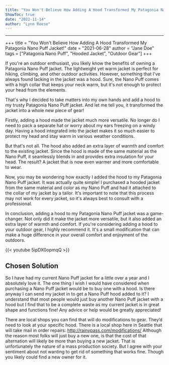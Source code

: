```yaml
---
title: "You Won't Believe How Adding A Hood Transformed My Patagonia Nano Puff Jacket!"
ShowToc: true 
date: "2022-11-14"
author: "Lynn Reese"
---
```

*****
+++
title = "You Won't Believe How Adding A Hood Transformed My Patagonia Nano Puff Jacket!"
date = "2021-06-28"
author = "Jane Doe"
tags = ["Patagonia Nano Puff", "Hooded Jacket", "Outdoor Gear"]
+++

If you're an outdoor enthusiast, you likely know the benefits of owning a Patagonia Nano Puff jacket. The lightweight yet warm jacket is perfect for hiking, climbing, and other outdoor activities. However, something that I've always found lacking in the jacket was a hood. Sure, the Nano Puff comes with a high collar that keeps your neck warm, but it's not enough to protect your head from the elements. 

That's why I decided to take matters into my own hands and add a hood to my trusty Patagonia Nano Puff jacket. And let me tell you, it transformed the jacket into a whole new piece of gear! 

Firstly, adding a hood made the jacket much more versatile. No longer do I need to pack a separate hat or worry about my ears freezing on a windy day. Having a hood integrated into the jacket makes it so much easier to protect my head and stay warm in various weather conditions. 

But that's not all. The hood also added an extra layer of warmth and comfort to the existing jacket. Since the hood is made of the same material as the Nano Puff, it seamlessly blends in and provides extra insulation for your head. The result? A jacket that is now even warmer and more comfortable to wear. 

Now, you may be wondering how exactly I added the hood to my Patagonia Nano Puff jacket. It was actually quite simple! I purchased a hooded jacket from the same material and color as my Nano Puff and had it attached to the collar of my jacket by a tailor. It's important to note that this process may not work for every jacket, so it's always best to consult with a professional. 

In conclusion, adding a hood to my Patagonia Nano Puff jacket was a game-changer. Not only did it make the jacket more versatile, but it also added an extra layer of warmth and comfort. If you're considering adding a hood to your outdoor gear, I highly recommend it. It's a small modification that can make a huge difference in your overall comfort and enjoyment of the outdoors.

{{< youtube 5ipDX0opmqQ >}} 



## Chosen Solution
 So I have had my current Nano Puff jacket for a little over a year and I absolutely love it. The one thing I wish I would have considered when purchasing a Nano Puff jacket would be to buy one with a hood. Is there anyway I can send my jacket in to get a Nano Puff hood added to it? I understand that most people would just buy another Nano Puff jacket with a hood but I find that to be a complete waste as my current jacket is in great shape and functions fine! Any advice or help would be greatly appreciated!

 There are local shops you can find that will do modifications to gear. They’d need to look at your specific hood. There is a local shop here in Seattle that will take mail in order repairs: http://rainypass.com/modifications/
Although the reason most folks will just buy a new one, is that the cost of that alternation will likely be more than buying a new jacket. That is unfortunately the nature of a mass production society. But I agree with your sentiment about not wanting to get rid of something that works fine. Though you likely could find a new owner for it.





